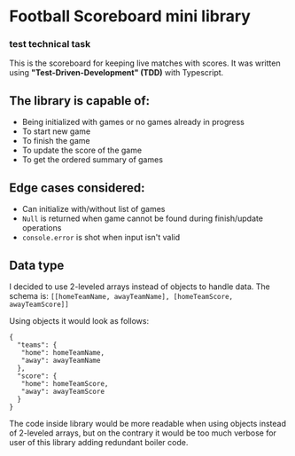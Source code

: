 # Football Scoreboard mini library

### test technical task

This is the scoreboard for keeping live matches with scores. It was written using <b>"Test-Driven-Development" (TDD)</b>
with Typescript.

## The library is capable of:

- Being initialized with games or no games already in progress
- To start new game
- To finish the game
- To update the score of the game
- To get the ordered summary of games

## Edge cases considered:

- Can initialize with/without list of games
- `Null` is returned when game cannot be found during finish/update operations
- `console.error` is shot when input isn't valid

## Data type

I decided to use 2-leveled arrays instead of objects to handle data. The schema
is: `[[homeTeamName, awayTeamName], [homeTeamScore, awayTeamScore]]`

Using objects it would look as follows:

```
{
  "teams": {
   "home": homeTeamName,
   "away": awayTeamName
  },
  "score": {
   "home": homeTeamScore,
   "away": awayTeamScore
  }
}
```

The code inside library would be more readable when using objects instead of 2-leveled arrays, but on the contrary it
would be too much verbose for user of this library adding redundant boiler code.

